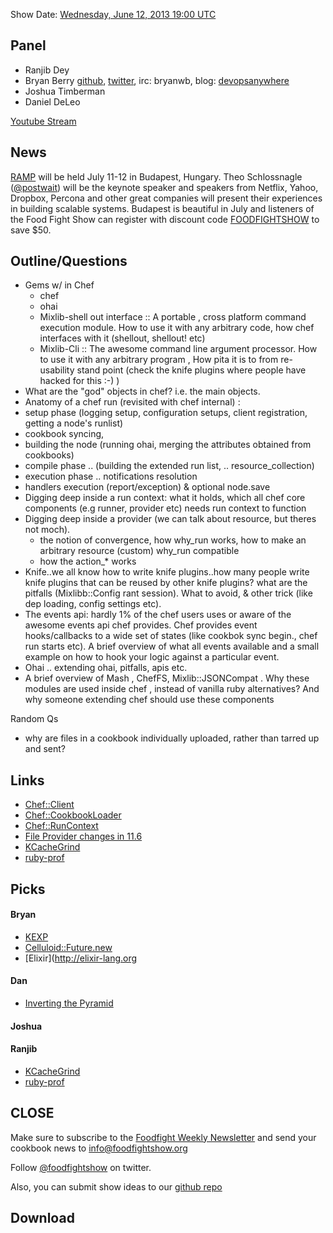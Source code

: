 Show Date:  [Wednesday, June 12, 2013 19:00 UTC](http://www.timeanddate.com/worldclock/fixedtime.html?msg=Food+Fight+Show+-+Chef+Internals&iso=20130612T15&p1=1928&ah=1)

Panel<a name="panel"></a>
-----

* Ranjib Dey
* Bryan Berry [github](http://github.com/bryanwb), [twitter](http://twitter.com/bryanwb), irc: bryanwb, blog: [devopsanywhere](http://devopsanywhere.blogspot.com)
* Joshua Timberman
* Daniel DeLeo

[Youtube Stream](http://youtu.be/1ulVUl_O47g)

News
----

[RAMP](http://rampconf.com/) will be held July 11-12 in Budapest, Hungary.  Theo Schlossnagle ([@postwait](http://twitter.com/postwait)) will be the keynote speaker and speakers from Netflix, Yahoo, Dropbox, Percona and other great companies will present their experiences in building scalable systems.  Budapest is beautiful in July and listeners of the Food Fight Show can register with discount code [FOODFIGHTSHOW](http://rampconf.eventbrite.com/?discount=FOODFIGHTSHOW) to save $50.


Outline/Questions
-----------------

* Gems w/ in Chef
  * chef
  * ohai
  * Mixlib-shell out interface :: A portable , cross platform command execution module. How to use it with any arbitrary code, how chef interfaces with it (shellout, shellout! etc)
  * Mixlib-Cli :: The awesome command line argument processor. How to use it with any arbitrary program , How pita it is to from re-usability stand point (check the knife plugins where people have hacked for this :-) )
* What are the "god" objects in chef? i.e. the main objects.
* Anatomy of a chef run (revisited with chef internal) : 
* setup phase (logging setup, configuration setups, client registration, getting a node's runlist)
* cookbook syncing, 
* building the node (running ohai, merging the attributes obtained from cookbooks)
* compile phase .. (building the extended run list, .. resource_collection)
* execution phase .. notifications resolution
* handlers execution (report/exception) & optional node.save
* Digging deep inside a run context: what it holds, which all chef core components (e.g runner, provider etc) needs run context to function
* Digging deep inside a provider (we can talk about resource, but theres not moch). 
  * the notion of convergence, how why_run works, how to make an arbitrary resource (custom) why_run compatible
  * how the action_* works
* Knife..we all know how to write knife plugins..how many people write knife plugins that can be reused by other knife plugins?  what are the pitfalls (Mixlibb::Config rant session). What to avoid, & other trick (like dep loading, config settings etc). 
* The events api: hardly 1% of the chef users uses or aware of the awesome events api chef provides. Chef provides event hooks/callbacks to a wide set of states (like cookbok sync begin., chef run starts etc). A brief overview of what all events available and a small example on how to hook your logic against a particular event.
* Ohai .. extending ohai, pitfalls, apis etc. 
* A brief overview of Mash , ChefFS, Mixlib::JSONCompat . Why these modules are used inside chef , instead of vanilla ruby alternatives? And why someone extending chef should use these components

Random Qs
* why are files in a cookbook individually uploaded, rather than tarred up and sent?


Links
-----
* [Chef::Client](https://github.com/opscode/chef/blob/master/lib/chef/client.rb)
* [Chef::CookbookLoader](https://github.com/opscode/chef/blob/master/lib/chef/cookbook_loader.rb)
* [Chef::RunContext](https://github.com/opscode/chef/blob/master/lib/chef/run_context.rb)
* [File Provider changes in 11.6](http://lists.opscode.com/sympa/arc/chef/2013-06/msg00093.html)
* [KCacheGrind](http://kcachegrind.sourceforge.net/html/Home.html)
* [ruby-prof](https://github.com/rdp/ruby-prof)


Picks<a name="picks"></a>
-----

#### Bryan  

* [KEXP](http://kexp.org)
* [Celluloid::Future.new](https://github.com/celluloid/celluloid/wiki/futures)
* [Elixir](http://elixir-lang.org

#### Dan

* [Inverting the Pyramid](http://www.amazon.com/Inverting-Pyramid-History-Football-Tactics/dp/1409102041)

#### Joshua



#### Ranjib

* [KCacheGrind](http://kcachegrind.sourceforge.net/html/Home.html)
* [ruby-prof](https://github.com/rdp/ruby-prof)



CLOSE
-----

Make sure to subscribe to the [Foodfight Weekly Newsletter](http://bit.ly/ffsmail) and send your cookbook
news to info@foodfightshow.org

Follow [@foodfightshow](http://twitter.com/foodfightshow) on twitter.

Also, you can submit show ideas to our [github repo](https://github.com/foodfight/showz)



Download
--------
